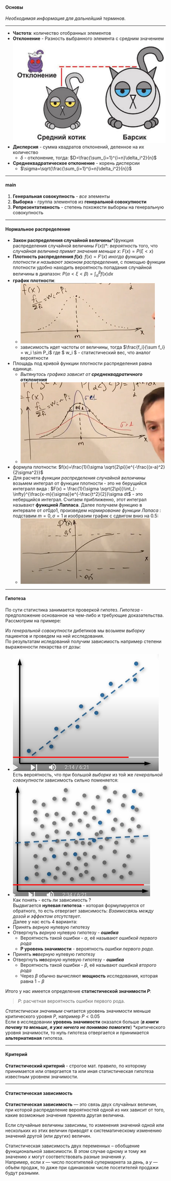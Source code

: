 #### Основы
*Необходимая информация для дальнейший терминов.*

***

- **Частота**: количество отобранных элементов
- **Отклонение** - Разность выбранного элемента с средним значением ![deviation!](/theory/img/otklonenie.png)
- **Дисперсия** - сумма квадратов отклонений, деленное на их количество
    - $\delta$ - отклонение, тогда: $D=\frac{\sum_{i=1}^{i=n}\delta_i^2}{n}$
- **Среднеквадратическое отклонение** - корень дисперсии
    - $\sigma=\sqrt{\frac{\sum_{i=1}^{i=n}\delta_i^2}{n}}$

***

#### main

1. **Генеральная совокупность** - *все* элементы
2. **Выборка** - группа элементов из **генеральной совокупности**
3. **Репрезентативность** - степень похожести выборкы на генеральную совокупность

***

#### Нормальное распределение

- **Закон распределения случайной величины***(функция распределения случайной величины $F(x)$)*: *вероятность* того, что *случайная величина примит значения меньше* $x$: $F(x) = P(\xi < x)$  
- **Плотность распределения $f(x)$**:  $f(x) = F'(x)$ *иногда функцию плотности и называют законом распределения*, с помощью функции плотности удобно находить вероятность попадания случайной величины в диапазон: $P(\alpha < \xi < \beta) = \int_{\alpha}^{\beta}f(x)dx$ 
- **график плотности**:
  - ![func, plotnost!](/theory/img/plotnost(func).png)
  - зависимость идет частоты от величины, тогда $\frac{f_i}{\sum f_i} = w_i \sim P_i$ где $ w_i $ - статистический вес, что аналог вероятности
- Площадь под кривой функции плотности распределения равна единице. 
  - *Вытянутось графика зависит от **среднеквадратичного отклонения*** 
  - ![addiction_sigma!](/theory/img/addiction.png)
- формула плотности: $f(x)=\frac{1}{\sigma \sqrt{2\pi}}e^{-\frac{(x-a)^2}{2\sigma^2}}$
- Для расчета *функции распределения случайной велоичины* возьмем интеграл от функции плотности - это не берущийся интегралл вида : $F(x) = \frac{1}{\sigma \sqrt{2\pi}}\int_{-\infty}^{\frac{x-m}{\sigma}}e^{-\frac{t^2}{2}}\sigma dt$ - это неберщийся интеграл. Считаем приближенно, этот интеграл называют **функцией Лапласа**. Далее получаем функцию в интервале от $от 0 до 1$, произведем *нормирование функции Лапаса* : подставим $m=0, \sigma=1$ и изобразим график с сдвигом вниз на 0.5:
  - ![laplass!](/theory/img/laplass.png)

***

#### Гипотеза

По сути статистика занимается проверкой гипотез. *Гипотеза* - предположение основанное на чем-либо и требующие доказательства. Рассмотрим на примере:

Из *генеральной совокупности* дибетиков мы возьмем *выборку* пациентов и проведем на ней исследования.  
По результатам иследований получим зависимость например степени выраженности лекарства от дозы:
- ![issledovanie!](/theory/img/Gipotezy_issled.png)  
Есть вероятность, что при большой *выборке* из той же *генеральной совокупности* зависимость сильно поменяется:
- ![more!](/theory/img/Gipotezy_add_more.png)  
Как понять - есть ли зависимость ?  
Выдвигается **нулевая гипотеза** - которая формулируется от обратного, то есть отвергает зависимость: *Взаимосвязь между дозой и эффектом отсутствует*.  
Далее у нас есть 4 варианта:  
- Принять *верную* нулевую гипотезу
- Отвергнуть *верную* нулевую гипотезу - ***ошибка***
  - Вероятность такой ошибки - $\alpha$, её называют *ошибкой первого рода*
  - **P уровень значимости** - вероятность *ошибки первого рода*.
- Принять **не***верную* нулевую гипотезу
- Отвергнуть **не***верную* нулевую гипотезу - ***ошибка***
  - Вероятность такой ошибки - $\beta$, её называют *ошибкой второго рода*
  - Через $\beta$ обычно вычисляют **мощность** исследования, которая равна $1-\beta$

Итого у нас имеется определение **статистической значимости $P$**:  
> $P$: расчетная вероятность ошибки первого рода.

*Статистически значимым* считается уровень значимости меньше критического уровня $P$, например $P < 0.05$  
Если в исследовании **уровень значимости** оказался больше (***в книги почему то меньше, я уже ничего не понимаю помогите***) *критического уровня значимости, то нуль гипотеза отвергается и принимается **альтернативная** гипотеза.  

***

#### Критерий

**Статистический критерий** - строгое мат. правило, по которому принимается или отвергается та или иная статистическая гипотеза известным уровнем значимости.

***

#### Статистическая зависимость

**Статистическая зависимость** — это связь двух случайных величин, при которой распределение вероятностей одной из них зависит от того, какие возможные значения приняла другая величина.

Если случайные величины зависимы, то изменения значений одной или нескольких из этих величин приводят к систематическому изменению значений другой (или других) величин.

Статистическая зависимость двух переменных – обобщение функциональной зависимости. В этом случае одному и тому же значению $x$ могут соответствовать разные значения $y$.  
Например, если $x$ — число посетителей супермаркета за день, а $y$ — объём продаж, то даже при одинаковом числе посетителей продажи будут разными.  